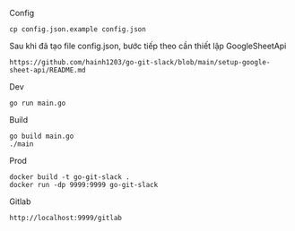 Config
```shell
cp config.json.example config.json
```

Sau khi đã tạo file config.json, bước tiếp theo cần thiết lập GoogleSheetApi
```
https://github.com/hainh1203/go-git-slack/blob/main/setup-google-sheet-api/README.md
```

Dev
```shell
go run main.go
```

Build
```shell
go build main.go
./main
```

Prod
```
docker build -t go-git-slack .
docker run -dp 9999:9999 go-git-slack
```

Gitlab
```
http://localhost:9999/gitlab
```